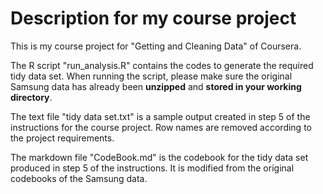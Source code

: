 # Description for my course project
This is my course project for "Getting and Cleaning Data" of Coursera.

The R script "run_analysis.R" contains the codes to generate the required tidy data set. When running the script, please make sure the original Samsung data has already been **unzipped** and **stored in your working directory**.

The text file "tidy data set.txt" is a sample output created in step 5 of the instructions for the course project. Row names are removed according to the project requirements.

The markdown file "CodeBook.md" is the codebook for the tidy data set produced in step 5 of the instructions. It is modified from the original codebooks of the Samsung data.
